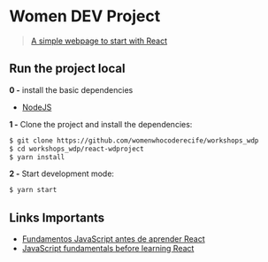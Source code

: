# Women DEV Project

> [A simple webpage to start with React](https://womenwhocoderecife.github.io/workshops_wdp/react-wdproject/)

## Run the project local

**0 -** install the basic dependencies

- [NodeJS](https://nodejs.org/en/)

**1 -** Clone the project and install the dependencies:

```sh
$ git clone https://github.com/womenwhocoderecife/workshops_wdp
$ cd workshops_wdp/react-wdproject
$ yarn install
```
**2 -** Start development mode:

```sh
$ yarn start
```

## Links Importants
- [Fundamentos JavaScript antes de aprender React](https://willianjusten.com.br/fundamentos-javascript-antes-de-aprender-react/)
- [JavaScript fundamentals before learning React](https://www.robinwieruch.de/javascript-fundamentals-react-requirements/)
